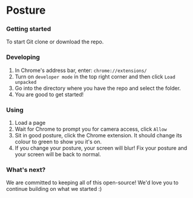 # Posture

### Getting started
To start Git clone or download the repo.

### Developing
1. In Chrome's address bar, enter: `chrome://extensions/`
2. Turn on `developer mode` in the top right corner and then click `Load unpacked`
3. Go into the directory where you have the repo and select the folder.
4. You are good to get started!

### Using
1. Load a page
2. Wait for Chrome to prompt you for camera access, click `Allow`
3. Sit in good posture, click the Chrome extension. It should change its colour to green to show you it's on.
4. If you change your posture, your screen will blur! Fix your posture and your screen will be back to normal.

### What's next?
We are committed to keeping all of this open-source! We'd love you to continue building on what we started :)
